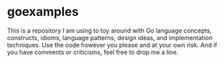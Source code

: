 # goexamples

This is a repository I am using to toy around with Go language concepts, constructs, idioms, language patterns, design ideas, and implementation techniques. Use the code however you please and at your own risk. And if you have comments or criticisms, feel free to drop me a line.
